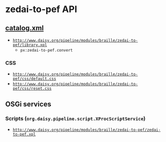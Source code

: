 # zedai-to-pef API

## <a href="resources/META-INF/catalog.xml" class="source">catalog.xml</a>

- <a href="resources/xml/library.xpl" class="apidoc">`http://www.daisy.org/pipeline/modules/braille/zedai-to-pef/library.xpl`</a>
  - `px:zedai-to-pef.convert`

### CSS

- [`http://www.daisy.org/pipeline/modules/braille/zedai-to-pef/css/default.css`](resources/css/default.css)
- [`http://www.daisy.org/pipeline/modules/braille/zedai-to-pef/css/reset.css`](resources/css/reset.css)

## OSGi services

### Scripts (`org.daisy.pipeline.script.XProcScriptService`)

- [`http://www.daisy.org/pipeline/modules/braille/zedai-to-pef/zedai-to-pef.xpl`](resources/xml/zedai-to-pef.xpl)


<link rev="dp2:doc" href="./"/>
<link rel="rdf:type" href="http://www.daisy.org/ns/pipeline/apidoc"/>
